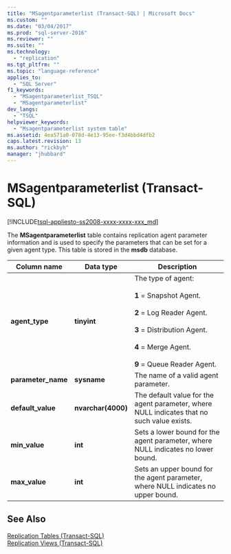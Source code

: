 ```yaml
---
title: "MSagentparameterlist (Transact-SQL) | Microsoft Docs"
ms.custom: ""
ms.date: "03/04/2017"
ms.prod: "sql-server-2016"
ms.reviewer: ""
ms.suite: ""
ms.technology: 
  - "replication"
ms.tgt_pltfrm: ""
ms.topic: "language-reference"
applies_to: 
  - "SQL Server"
f1_keywords: 
  - "MSagentparameterlist_TSQL"
  - "MSagentparameterlist"
dev_langs: 
  - "TSQL"
helpviewer_keywords: 
  - "Msagentparameterlist system table"
ms.assetid: 4ea571a0-078d-4e13-95ee-f3d4bbd4dfb2
caps.latest.revision: 13
ms.author: "rickbyh"
manager: "jhubbard"
---
```

# MSagentparameterlist (Transact-SQL)
[!INCLUDE[tsql-appliesto-ss2008-xxxx-xxxx-xxx_md](../../database-engine/configure/windows/includes/tsql-appliesto-ss2008-xxxx-xxxx-xxx-md.md)]

  The **MSagentparameterlist** table contains replication agent parameter information and is used to specify the parameters that can be set for a given agent type. This table is stored in the **msdb** database.  
  
|Column name|Data type|Description|  
|-----------------|---------------|-----------------|  
|**agent_type**|**tinyint**|The type of agent:<br /><br /> **1** = Snapshot Agent.<br /><br /> **2** = Log Reader Agent.<br /><br /> **3** = Distribution Agent.<br /><br /> **4** = Merge Agent.<br /><br /> **9** = Queue Reader Agent.|  
|**parameter_name**|**sysname**|The name of a valid agent parameter.|  
|**default_value**|**nvarchar(4000)**|The default value for the agent parameter, where NULL indicates that no such value exists.|  
|**min_value**|**int**|Sets a lower bound for the agent parameter, where NULL indicates no lower bound.|  
|**max_value**|**int**|Sets an upper bound for the agent parameter, where NULL indicates no upper bound.|  
  
## See Also  
 [Replication Tables &#40;Transact-SQL&#41;](../../relational-databases/system-tables/replication-tables-transact-sql.md)   
 [Replication Views &#40;Transact-SQL&#41;](../../relational-databases/system-views/replication-views-transact-sql.md)  
  
  